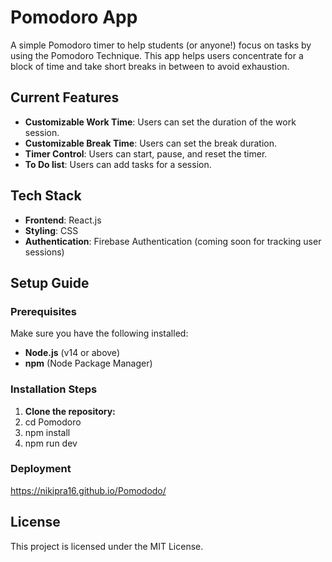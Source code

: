 # Pomodoro App

A simple Pomodoro timer to help students (or anyone!) focus on tasks by using the Pomodoro Technique. This app helps users concentrate for a block of time and take short breaks in between to avoid exhaustion.

## Current Features

- **Customizable Work Time**: Users can set the duration of the work session.
- **Customizable Break Time**: Users can set the break duration.
- **Timer Control**: Users can start, pause, and reset the timer.
- **To Do list**: Users can add tasks for a session.
  
## Tech Stack

- **Frontend**: React.js
- **Styling**: CSS
- **Authentication**: Firebase Authentication (coming soon for tracking user sessions)

## Setup Guide

### Prerequisites

Make sure you have the following installed:

- **Node.js** (v14 or above)
- **npm** (Node Package Manager)

### Installation Steps

1. **Clone the repository:**
2. cd Pomodoro
3. npm install
4. npm run dev

### Deployment
https://nikipra16.github.io/Pomododo/
   
## License

This project is licensed under the MIT License.



